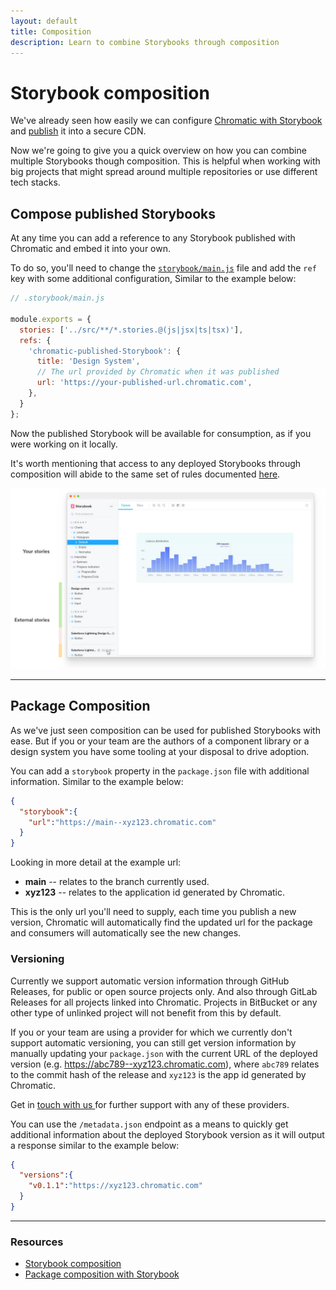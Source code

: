 ```yaml
---
layout: default
title: Composition
description: Learn to combine Storybooks through composition
---
```


# Storybook composition

We've already seen how easily we can configure [Chromatic with Storybook](storybook) and [publish](document#direct-access-to-your-storybook) it into a secure CDN. 

Now we're going to give you a quick overview on how you can combine multiple Storybooks though composition. This is helpful when working with big projects that might spread around multiple repositories or use different tech stacks.

## Compose published Storybooks 

At any time you can add a reference to any Storybook published with Chromatic and embed it into your own.

To do so, you'll need to change the [`storybook/main.js`](https://storybook.js.org/docs/react/configure/overview#configure-story-rendering) file and add the `ref` key with some additional configuration, Similar to the example below:

```js
// .storybook/main.js

module.exports = {
  stories: ['../src/**/*.stories.@(js|jsx|ts|tsx)'],
  refs: {
    'chromatic-published-Storybook': {
      title: 'Design System',
      // The url provided by Chromatic when it was published
      url: 'https://your-published-url.chromatic.com',
    },
  }
};
```

Now the published Storybook will be available for consumption, as if you were working on it locally.

It's worth mentioning that access to any deployed Storybooks through composition will abide to the same set of rules documented [here](access). 

![Multiple Storybooks combined through composition](img/reference-external-storybooks-composition.jpg)

---

## Package Composition

As we've just seen composition can be used for published Storybooks with ease. But if you or your team are the authors of a component library or a design system you have some tooling at your disposal to drive adoption.

You can add a `storybook` property in the `package.json` file with additional information. Similar to the example below:

```json
{
  "storybook":{
    "url":"https://main--xyz123.chromatic.com"
  }
}
```

Looking in more detail at the example url:

 - **main** -- relates to the branch currently used.
 - **xyz123** -- relates to the application id generated by Chromatic.


This is the only url you'll need to supply, each time you publish a new version, Chromatic will automatically find the updated url for the package and consumers will automatically see the new changes.


### Versioning 

Currently we support automatic version information through GitHub Releases, for public or open source projects only. And also through GitLab Releases for all projects linked into Chromatic. Projects in BitBucket or any other type of unlinked project will not benefit from this by default.

If you or your team are using a provider for which we currently don't support automatic versioning, you can still get version information by manually updating your `package.json` with the current URL of the deployed version (e.g. https://abc789--xyz123.chromatic.com), where `abc789` relates to the commit hash of the release and `xyz123` is the app id generated by Chromatic. 

<div class="aside">
  Get in <a href="mailto:support@chromatic.com">touch with us </a> for further support with any of these providers.
</div>
 

You can use the `/metadata.json` endpoint as a means to quickly get additional information about the deployed Storybook version as it will output a response similar to the example below:

```json
{
  "versions":{
    "v0.1.1":"https://xyz123.chromatic.com"
  }
}
```

---

### Resources

- [Storybook composition](https://storybook.js.org/docs/react/workflows/storybook-composition)
- [Package composition with Storybook](https://storybook.js.org/docs/react/workflows/package-composition)
